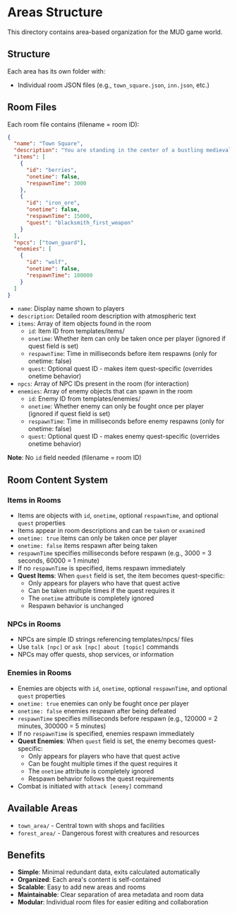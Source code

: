 # Areas Structure

This directory contains area-based organization for the MUD game world.

## Structure

Each area has its own folder with:
- Individual room JSON files (e.g., `town_square.json`, `inn.json`, etc.)


## Room Files

Each room file contains (filename = room ID):
```json
{
  "name": "Town Square",
  "description": "You are standing in the center of a bustling medieval town...",
  "items": [
    {
      "id": "berries",
      "onetime": false,
      "respawnTime": 3000
    },
    {
      "id": "iron_ore",
      "onetime": false,
      "respawnTime": 15000,
      "quest": "blacksmith_first_weapon"
    }
  ],
  "npcs": ["town_guard"],
  "enemies": [
    {
      "id": "wolf",
      "onetime": false,
      "respawnTime": 180000
    }
  ]
}
```

- `name`: Display name shown to players
- `description`: Detailed room description with atmospheric text
- `items`: Array of item objects found in the room
  - `id`: Item ID from templates/items/
  - `onetime`: Whether item can only be taken once per player (ignored if quest field is set)
  - `respawnTime`: Time in milliseconds before item respawns (only for onetime: false)
  - `quest`: Optional quest ID - makes item quest-specific (overrides onetime behavior)
- `npcs`: Array of NPC IDs present in the room (for interaction)
- `enemies`: Array of enemy objects that can spawn in the room
  - `id`: Enemy ID from templates/enemies/
  - `onetime`: Whether enemy can only be fought once per player (ignored if quest field is set)
  - `respawnTime`: Time in milliseconds before enemy respawns (only for onetime: false)
  - `quest`: Optional quest ID - makes enemy quest-specific (overrides onetime behavior)

**Note**: No `id` field needed (filename = room ID)

## Room Content System

### Items in Rooms
- Items are objects with `id`, `onetime`, optional `respawnTime`, and optional `quest` properties
- Items appear in room descriptions and can be `take`n or `examine`d
- `onetime: true` items can only be taken once per player
- `onetime: false` items respawn after being taken
- `respawnTime` specifies milliseconds before respawn (e.g., 3000 = 3 seconds, 60000 = 1 minute)
- If no `respawnTime` is specified, items respawn immediately
- **Quest Items**: When `quest` field is set, the item becomes quest-specific:
  - Only appears for players who have that quest active
  - Can be taken multiple times if the quest requires it
  - The `onetime` attribute is completely ignored
  - Respawn behavior is unchanged

### NPCs in Rooms
- NPCs are simple ID strings referencing templates/npcs/ files
- Use `talk [npc]` or `ask [npc] about [topic]` commands
- NPCs may offer quests, shop services, or information

### Enemies in Rooms
- Enemies are objects with `id`, `onetime`, optional `respawnTime`, and optional `quest` properties
- `onetime: true` enemies can only be fought once per player
- `onetime: false` enemies respawn after being defeated
- `respawnTime` specifies milliseconds before respawn (e.g., 120000 = 2 minutes, 300000 = 5 minutes)
- If no `respawnTime` is specified, enemies respawn immediately
- **Quest Enemies**: When `quest` field is set, the enemy becomes quest-specific:
  - Only appears for players who have that quest active
  - Can be fought multiple times if the quest requires it
  - The `onetime` attribute is completely ignored
  - Respawn behavior follows the quest requirements
- Combat is initiated with `attack [enemy]` command

## Available Areas

- `town_area/` - Central town with shops and facilities
- `forest_area/` - Dangerous forest with creatures and resources

## Benefits

- **Simple**: Minimal redundant data, exits calculated automatically
- **Organized**: Each area's content is self-contained
- **Scalable**: Easy to add new areas and rooms
- **Maintainable**: Clear separation of area metadata and room data
- **Modular**: Individual room files for easier editing and collaboration
